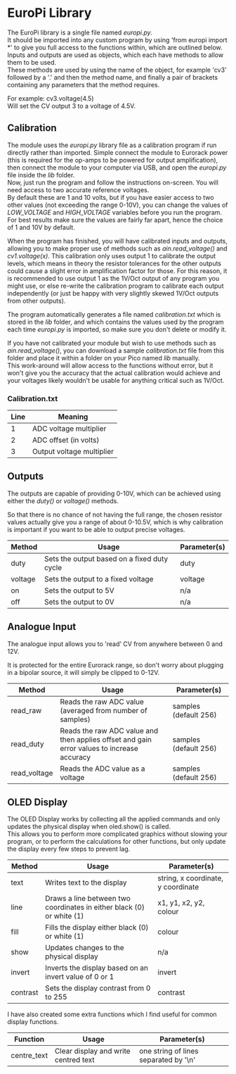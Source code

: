 # EuroPi Library

The EuroPi library is a single file named *europi.py*.  
It should be imported into any custom program by using 'from europi import \*' to give you full access to the functions within, which are outlined below.  
Inputs and outputs are used as objects, which each have methods to allow them to be used.  
These methods are used by using the name of the object, for example 'cv3' followed by a '.' and then the method name, and finally a pair of brackets containing any parameters that the method requires.  
  
For example: cv3.voltage(4.5)  
Will set the CV output 3 to a voltage of 4.5V.  

## Calibration
The module uses the *europi.py* library file as a calibration program if run directly rather than imported. Simple connect the module to Eurorack power (this is required for the op-amps to be powered for output amplification), then connect the module to your computer via USB, and open the *europi.py* file inside the *lib* folder.  
Now, just run the program and follow the instructions on-screen. You will need access to two accurate reference voltages.  
By default these are 1 and 10 volts, but if you have easier access to two other values (not exceeding the range 0-10V), you can change the values of *LOW_VOLTAGE* and *HIGH_VOLTAGE* variables before you run the program. For best results make sure the values are fairly far apart, hence the choice of 1 and 10V by default.  
  
When the program has finished, you will have calibrated inputs and outputs, allowing you to make proper use of methods such as *ain.read_voltage()* and *cv1.voltage(x)*. This calibration only uses output 1 to calibrate the output levels, which means in theory the resistor tolerances for the other outputs could cause a slight error in amplification factor for those. For this reason, it is recommended to use output 1 as the 1V/Oct output of any program you might use, or else re-write the calibration program to calibrate each output independently (or just be happy with very slightly skewed 1V/Oct outputs from other outputs).  
  
The program automatically generates a file named *calibration.txt* which is stored in the *lib* folder, and which contains the values used by the program each time *europi.py* is imported, so make sure you don't delete or modify it.  
  
If you have not calibrated your module but wish to use methods such as *ain.read_voltage()*, you can download a sample *calibration.txt* file from this folder and place it within a folder on your Pico named *lib* manually.  
This work-around will allow access to the functions without error, but it won't give you the accuracy that the actual calibration would achieve and your voltages likely wouldn't be usable for anything critical such as 1V/Oct.

### Calibration.txt
| Line | Meaning |
| ------------- | ----------- |
|1|ADC voltage multiplier
|2|ADC offset (in volts)
|3|Output voltage multiplier

## Outputs

The outputs are capable of providing 0-10V, which can be achieved using either the *duty()* or *voltage()* methods.  
  
So that there is no chance of not having the full range, the chosen resistor values actually give you a range of about 0-10.5V, which is why calibration is important if you want to be able to output precise voltages.

| Method        | Usage       | Parameter(s)       |
| ------------- | ----------- | ----------- |
|duty|Sets the output based on a fixed duty cycle|duty
|voltage|Sets the output to a fixed voltage|voltage
|on|Sets the output to 5V|n/a
|off|Sets the output to 0V|n/a

## Analogue Input

The analogue input allows you to 'read' CV from anywhere between 0 and 12V.  
  
It is protected for the entire Eurorack range, so don't worry about plugging in a bipolar source, it will simply be clipped to 0-12V.  

| Method        | Usage       | Parameter(s)       |
| ------------- | ----------- | ----------- |
|read_raw|Reads the raw ADC value (averaged from number of samples)|samples (default 256)
|read_duty|Reads the raw ADC value and then applies offset and gain error values to increase accuracy|samples (default 256)
|read_voltage|Reads the ADC value as a voltage|samples (default 256)

## OLED Display

The OLED Display works by collecting all the applied commands and only updates the physical display when oled.show() is called.  
This allows you to perform more complicated graphics without slowing your program, or to perform the calculations for other functions, but only update the display every few steps to prevent lag.

| Method        | Usage       | Parameter(s)       |
| ------------- | ----------- | ----------- |
|text|Writes text to the display|string, x coordinate, y coordinate
|line|Draws a line between two coordinates in either black (0) or white (1)|x1, y1, x2, y2, colour
|fill|Fills the display either black (0) or white (1)|colour
|show|Updates changes to the physical display|n/a|
|invert|Inverts the display based on an invert value of 0 or 1|invert
|contrast|Sets the display contrast from 0 to 255|contrast

I have also created some extra functions which I find useful for common display functions.

| Function        | Usage       | Parameter(s)       |
| ------------- | ----------- | ----------- |
|centre_text|Clear display and write centred text|one string of lines separated by '\n'
